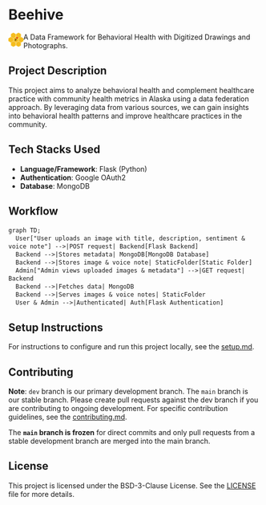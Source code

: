 # Beehive  
<img align="left" src="static/favicon.svg" width="30" title="Beehive Logo" alt="Beehive Logo">

A Data Framework for Behavioral Health with Digitized Drawings and Photographs. 

## Project Description  

This project aims to analyze behavioral health and complement healthcare practice with community health metrics in Alaska using a data federation approach. By leveraging data from various sources, we can gain insights into behavioral health patterns and improve healthcare practices in the community.

## Tech Stacks Used  
- **Language/Framework**: Flask (Python)
- **Authentication**: Google OAuth2
- **Database**: MongoDB
  
## Workflow
```mermaid
graph TD;
  User["User uploads an image with title, description, sentiment & voice note"] -->|POST request| Backend[Flask Backend]
  Backend -->|Stores metadata| MongoDB[MongoDB Database]
  Backend -->|Stores image & voice note| StaticFolder[Static Folder]
  Admin["Admin views uploaded images & metadata"] -->|GET request| Backend
  Backend -->|Fetches data| MongoDB
  Backend -->|Serves images & voice notes| StaticFolder
  User & Admin -->|Authenticated| Auth[Flask Authentication]

```

## Setup Instructions  

For instructions to configure and run this project locally, see the [setup.md](docs/setup.md).

## Contributing  

**Note**: `dev` branch is our primary development branch. The `main` branch is our stable branch. Please create pull requests against the dev branch if you are contributing to ongoing development. For specific contribution guidelines, see the [contributing.md](docs/contributing.md).

The **`main` branch is frozen** for direct commits and only pull requests from a stable development branch are merged into the main branch.


## License  

This project is licensed under the BSD-3-Clause License. See the [LICENSE](LICENSE) file for more details.
